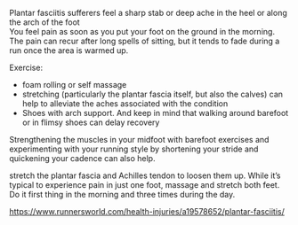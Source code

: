 Plantar fasciitis sufferers feel a sharp stab or deep ache in the heel or along the arch of the foot   
You feel pain as soon as you put your foot on the ground in the morning.   
The pain can recur after long spells of sitting, but it tends to fade during a run once the area is warmed up.   

Exercise:   
- foam rolling or self massage 
- stretching (particularly the plantar fascia itself, but also the calves) can help to alleviate the aches associated with the condition  
- Shoes with arch support. And keep in mind that walking around barefoot or in flimsy shoes can delay recovery

Strengthening the muscles in your midfoot with barefoot exercises and experimenting with your running style by shortening your stride and quickening your cadence can also help. 

stretch the plantar fascia and Achilles tendon to loosen them up. While it’s typical to experience pain in just one foot, massage and stretch both feet. Do it first thing in the morning and three times during the day.
 
 https://www.runnersworld.com/health-injuries/a19578652/plantar-fasciitis/
